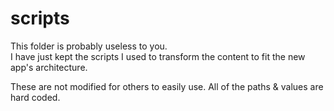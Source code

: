 # scripts

This folder is probably useless to you. <br />
I have just kept the scripts I used to transform the content to fit the new app's architecture.

These are not modified for others to easily use. All of the paths & values are hard coded.
